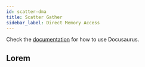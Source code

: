 ```yaml
---
id: scatter-dma
title: Scatter Gather
sidebar_label: Direct Memory Access
---
```


Check the [documentation](https://docusaurus.io) for how to use Docusaurus.

## Lorem
